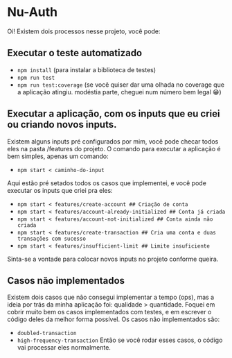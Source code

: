 # Nu-Auth

Oi! Existem dois processos nesse projeto, você pode:

## Executar o teste automatizado

- `npm install` (para instalar a biblioteca de testes)
- `npm run test`
- `npm run test:coverage` (se você quiser dar uma olhada no coverage que a aplicação atingiu. modéstia parte, cheguei num número bem legal 😁)

## Executar a aplicação, com os inputs que eu criei ou criando novos inputs.

Existem alguns inputs pré configurados por mim, você pode checar todos eles na pasta /features do projeto.
O comando para executar a aplicação é bem simples, apenas um comando:

- `npm start < caminho-do-input`

Aqui estão pré setados todos os casos que implementei, e você pode executar os inputs que criei pra eles:

- `npm start < features/create-account ## Criação de conta`
- `npm start < features/account-already-initialized ## Conta já criada`
- `npm start < features/account-not-initialized ## Conta ainda não criada`
- `npm start < features/create-transaction ## Cria uma conta e duas transações com sucesso`
- `npm start < features/insufficient-limit ## Limite insuficiente`

Sinta-se a vontade para colocar novos inputs no projeto conforme queira.

## Casos não implementados

Existem dois casos que não consegui implementar a tempo (ops), mas a ideia por trás da minha aplicação foi: qualidade > quantidade. Foquei em cobrir muito bem os casos implementados com testes, e em escrever o código deles da melhor forma possível.
Os casos não implementados são:
- `doubled-transaction`
- `high-frequency-transaction`
Então se você rodar esses casos, o código vai processar eles normalmente.